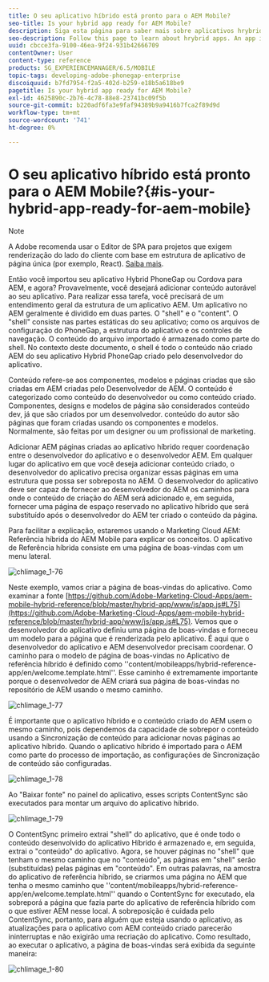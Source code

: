 ```yaml
---
title: O seu aplicativo híbrido está pronto para o AEM Mobile?
seo-title: Is your hybrid app ready for AEM Mobile?
description: Siga esta página para saber mais sobre aplicativos hrybrid. Um aplicativo no AEM geralmente é dividido em duas partes. O "shell" e o "content" e esta página fornecem mais informações sobre esses tópicos.
seo-description: Follow this page to learn about hrybrid apps. An app in AEM is commonly divided into two parts. The 'shell' and 'content' and this page provides more insight on these topics.
uuid: cbcce3fa-9100-46ea-9f24-931b42666709
contentOwner: User
content-type: reference
products: SG_EXPERIENCEMANAGER/6.5/MOBILE
topic-tags: developing-adobe-phonegap-enterprise
discoiquuid: b7fd7954-f2a5-402d-b259-e18b5a618be9
pagetitle: Is your hybrid app ready for AEM Mobile?
exl-id: 4625890c-2b76-4c78-88e8-23741bc09f5b
source-git-commit: b220adf6fa3e9faf94389b9a9416b7fca2f89d9d
workflow-type: tm+mt
source-wordcount: '741'
ht-degree: 0%

---
```


# O seu aplicativo híbrido está pronto para o AEM Mobile?{#is-your-hybrid-app-ready-for-aem-mobile}

>[!NOTE]
>
>A Adobe recomenda usar o Editor de SPA para projetos que exigem renderização do lado do cliente com base em estrutura de aplicativo de página única (por exemplo, React). [Saiba mais](/help/sites-developing/spa-overview.md).

Então você importou seu aplicativo Hybrid PhoneGap ou Cordova para AEM, e agora? Provavelmente, você desejará adicionar conteúdo autorável ao seu aplicativo. Para realizar essa tarefa, você precisará de um entendimento geral da estrutura de um aplicativo AEM. Um aplicativo no AEM geralmente é dividido em duas partes. O &quot;shell&quot; e o &quot;content&quot;. O &quot;shell&quot; consiste nas partes estáticas do seu aplicativo; como os arquivos de configuração do PhoneGap, a estrutura do aplicativo e os controles de navegação. O conteúdo do arquivo importado é armazenado como parte do shell. No contexto deste documento, o shell é todo o conteúdo não criado AEM do seu aplicativo Hybrid PhoneGap criado pelo desenvolvedor do aplicativo.

Conteúdo refere-se aos componentes, modelos e páginas criadas que são criadas em AEM criadas pelo Desenvolvedor de AEM. O conteúdo é categorizado como conteúdo do desenvolvedor ou como conteúdo criado. Componentes, designs e modelos de página são considerados conteúdo dev, já que são criados por um desenvolvedor. conteúdo do autor são páginas que foram criadas usando os componentes e modelos. Normalmente, são feitas por um designer ou um profissional de marketing.

Adicionar AEM páginas criadas ao aplicativo híbrido requer coordenação entre o desenvolvedor do aplicativo e o desenvolvedor AEM. Em qualquer lugar do aplicativo em que você deseja adicionar conteúdo criado, o desenvolvedor do aplicativo precisa organizar essas páginas em uma estrutura que possa ser sobreposta no AEM. O desenvolvedor do aplicativo deve ser capaz de fornecer ao desenvolvedor do AEM os caminhos para onde o conteúdo de criação do AEM será adicionado e, em seguida, fornecer uma página de espaço reservado no aplicativo híbrido que será substituído após o desenvolvedor do AEM ter criado o conteúdo da página.

Para facilitar a explicação, estaremos usando o Marketing Cloud AEM: Referência híbrida do AEM Mobile para explicar os conceitos. O aplicativo de Referência híbrida consiste em uma página de boas-vindas com um menu lateral.

![chlimage_1-76](assets/chlimage_1-76.png)

Neste exemplo, vamos criar a página de boas-vindas do aplicativo. Como examinar a fonte [https://github.com/Adobe-Marketing-Cloud-Apps/aem-mobile-hybrid-reference/blob/master/hybrid-app/www/js/app.js#L75](https://github.com/Adobe-Marketing-Cloud-Apps/aem-mobile-hybrid-reference/blob/master/hybrid-app/www/js/app.js#L75). Vemos que o desenvolvedor do aplicativo definiu uma página de boas-vindas e forneceu um modelo para a página que é renderizada pelo aplicativo. É aqui que o desenvolvedor do aplicativo e AEM desenvolvedor precisam coordenar. O caminho para o modelo de página de boas-vindas no Aplicativo de referência híbrido é definido como &#39;&#39;content/mobileapps/hybrid-reference-app/en/welcome.template.html&#39;&#39;. Esse caminho é extremamente importante porque o desenvolvedor de AEM criará sua página de boas-vindas no repositório de AEM usando o mesmo caminho.

![chlimage_1-77](assets/chlimage_1-77.png)

É importante que o aplicativo híbrido e o conteúdo criado do AEM usem o mesmo caminho, pois dependemos da capacidade de sobrepor o conteúdo usando a Sincronização de conteúdo para adicionar novas páginas ao aplicativo híbrido. Quando o aplicativo híbrido é importado para o AEM como parte do processo de importação, as configurações de Sincronização de conteúdo são configuradas.

![chlimage_1-78](assets/chlimage_1-78.png)

Ao &quot;Baixar fonte&quot; no painel do aplicativo, esses scripts ContentSync são executados para montar um arquivo do aplicativo híbrido.

![chlimage_1-79](assets/chlimage_1-79.png)

O ContentSync primeiro extrai &quot;shell&quot; do aplicativo, que é onde todo o conteúdo desenvolvido do aplicativo Híbrido é armazenado e, em seguida, extrai o &quot;conteúdo&quot; do aplicativo. Agora, se houver páginas no &quot;shell&quot; que tenham o mesmo caminho que no &quot;conteúdo&quot;, as páginas em &quot;shell&quot; serão (substituídas) pelas páginas em &quot;conteúdo&quot;. Em outras palavras, na amostra do aplicativo de referência híbrido, se criarmos uma página no AEM que tenha o mesmo caminho que &#39;&#39;content/mobileapps/hybrid-reference-app/en/welcome.template.html&#39;&#39; quando o ContentSync for executado, ela sobreporá a página que fazia parte do aplicativo de referência híbrido com o que estiver AEM nesse local. A sobreposição é cuidada pelo ContentSync, portanto, para alguém que esteja usando o aplicativo, as atualizações para o aplicativo com AEM conteúdo criado parecerão ininterruptas e não exigirão uma recriação do aplicativo. Como resultado, ao executar o aplicativo, a página de boas-vindas será exibida da seguinte maneira:

![chlimage_1-80](assets/chlimage_1-80.png)
